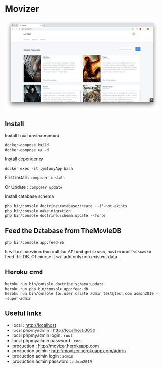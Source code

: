 # Movizer

![Preview](https://raw.githubusercontent.com/ESGI-Influenceur/Movizer/admin/readme/screen.png)


## Install
Install local environnement
```
docker-compose build
docker-compose up -d
```
Install dependency
```
docker exec -it symfonyApp bash 
```
First install : `composer install`

Or Update : `composer update`

Install database schema
```
php bin/console doctrine:database:create --if-not-exists 
php bin/console make:migration
php bin/console doctrine:schema:update --force
```

## Feed the Database from TheMovieDB

```
php bin/console app:feed-db
```

It will call services that call the API and get `Genres`, `Movies` and `TvShows` to feed the DB. Of course it will add only non existent data.

## Heroku cmd

```
heroku run bin/console doctrine:schema:update 
heroku run php bin/console app:feed-db
heroku run bin/console fos:user:create admin test@test.com admin2019 --super-admin
```

## Useful links
- local : [http://localhost](http://localhost)
- local phpmyadmin : [http://localhost:8090](http://localhost:8090)
- local phpmyadmin login : `root`
- local phpmyadmin password : `root`
- production : http://movizer.herokuapp.com
- production admin : http://movizer.herokuapp.com/admin
- production admin login : `admin`
- production admin password : `admin2019`